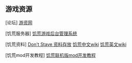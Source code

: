 ## 游戏资源

[论坛]
[游资网](https://bbs.gameres.com/forum_1.html)

[饥荒服务器]
[饥荒游戏后台管理系统](https://github.com/chenyuxiangg/dst-admin)

[饥荒资料]
[Don't Stave 资料存放](https://sites.google.com/view/t20dontstarver/anything/skin/Metheus-Puzzles)
[饥荒中文wiki](https://dontstarve.fandom.com/zh/wiki/Don%27t_Starve_%E4%B8%AD%E6%96%87%E7%B6%AD%E5%9F%BA?variant=zh)
[饥荒英文wiki](https://dontstarve.fandom.com/wiki/Don%27t_Starve_Wiki)

[饥荒mod开发教程]
[饥荒联机版mod开发教程](https://atjiu.github.io/dstmod-tutorial/#/)